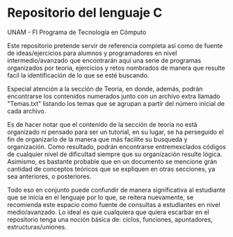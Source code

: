 # Repositorio del lenguaje C

UNAM - FI
Programa de Tecnología en Cómputo

Este repositorio pretende servir de referencia completa así como de fuente de ideas/ejercicios para alumnos y programadores en nivel intermedio/avanzado que encontrarán aquí una serie de programas organizados por teoria, ejercicios y retos nombrados de manera que resulte facíl la identificación de lo que se esté buscando.

Especial atención a la sección de Teoria, en donde, además, podrán encontrarse los contenidos numerados junto con un archivo extra llamado "Temas.txt" listando los temas que se agrupan a partír del número inicial de cada archivo.

Es de hacer notar que el contenido de la sección de teoría no está organizado ni pensado para ser un tutorial, en su lugar, se ha perseguido el fin de organizarlo de la manera que más facilite su busqueda y organización. Como resultado, podrán encontrarse entremexclados códigos de cualquier nivel de dificultad siempre que su organización resulte lógica. Asimismo, es bastante probable que en un documento se mencione grán cantidad de conceptos teóricos que se expliquen en otras secciones, ya sea anteriores, o posteriores.

Todo eso en conjunto puede confundir de manera significativa al estudiante que se inicia en el lenguaje por lo que, se reitera nuevamente, se recomienda este espacio como fuente de consultas a estudiantes en nivel medio/avanzado. Lo ideal es que cualquiera que quiera escarbar en el repositorio tenga una noción básica de: ciclos, funciones, apuntadores, estructuras/uniones.

